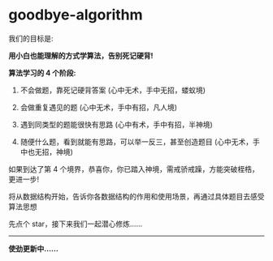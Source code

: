 # goodbye-algorithm

我们的目标是:

**用小白也能理解的方式学算法，告别死记硬背!**

**算法学习的 4 个阶段:**

1. 不会做题，靠死记硬背答案 (心中无术，手中无招，蝼蚁境)

2. 会做重复遇见的题 (心中无术，手中有招，凡人境)

3. 遇到同类型的题能很快有思路 (心中有术，手中有招，半神境)

4. 随便什么题，看到就能有思路，可以举一反三，甚至创造题目 (心中无术，手中也无招，神境)

如果到达了第 4 个境界，恭喜你，你已踏入神境，需戒骄戒躁，方能突破桎梏，更进一步!

将从数据结构开始，告诉你各数据结构的作用和使用场景，再通过具体题目去感受算法思想

先点个 star，接下来我们一起潜心修炼……

---

**使劲更新中……**
